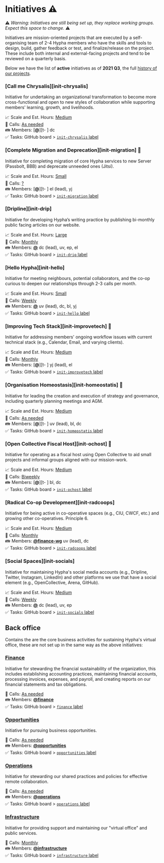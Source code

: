 # Initiatives ⚠️

⚠️ _Warning: Initiatives are still being set up, they replace working groups. Expect this space to change._ ⚠️

Initiatives are mission-oriented projects that are executed by a self-organising team of 2-4 Hypha members who have the skills and tools to design, build, gather feedback or test, and finalize/release on the project. These include both internal and external-facing projects and tend to be reviewed on a quarterly basis. 

Below we have the list of **active** initiatives as of **2021 Q3**, the full [history of our projects][projects].

### [Call me Chrysalis][init-chrysalis]

Initiative for undertaking an organizational transformation to become more cross-functional and open to new styles of collaboration while supporting  members' learning, growth, and livelihoods.

📈 Scale and Est. Hours: [Medium][hours]  
📅 Calls: [As needed][calendar]  
👪 Members: [**@**][t- ]  dc   
✅ Tasks: GitHub board > [`init-chrysalis` label][l-chrysalis]  

### [Complete Migration and Deprecation][init-migration] 📝

Initiative for completing migration of core Hypha services to new Server (Passbolt, BBB) and deprecate unneeded ones (Jitsi).

📈 Scale and Est. Hours: [Small][hours]  
📅 Calls: [?][calendar]  
👪 Members: [**@**][t- ]  el (lead), yj   
✅ Tasks: GitHub board > [`init-migration` label][l-migration]  

### [Dripline][init-drip]

Initiative for developing Hypha’s writing practice by publishing bi-monthly public facing articles on our website.

📈 Scale and Est. Hours: [Large][hours]  
📅 Calls: [Monthly][calendar]   
👪 Members: [**@**][t-fin] dc (lead), uv, ep, el   
✅ Tasks: GitHub board > [`init-drip` label][l-drip]  

### [Hello Hypha][init-hello]

Initiative for meeting neighbours, potential collaborators, and the co-op curious to deepen our relationships through 2-3 calls per month.

📈 Scale and Est. Hours: [Small][hours]  
📅 Calls: [Weekly][calendar]   
👪 Members: [**@**][t-fin]  uv (lead), dc, bl, yj  
✅ Tasks: GitHub board > [`init-hello` label][l-hello] 

### [Improving Tech Stack][init-improvetech] 📝

Initiative for addressing members' ongoing workflow issues with current technical stack (e.g., Calendar, Email, and varying clients).

📈 Scale and Est. Hours: [Medium][hours]  
📅 Calls: [Monthly][calendar]  
👪 Members: [**@**][t- ] yj (lead), el   
✅ Tasks: GitHub board > [`init-improvetech` label][l-improvetech]  

### [Organisation Homeostasis][init-homeostatis] 📝

Initiative for leading the creation and execution of strategy and governance, including quarterly planning meetings and AGM.

📈 Scale and Est. Hours: [Medium][hours]  
📅 Calls: [As needed][calendar]  
👪 Members: [**@**][t- ] uv (lead), bl, dc  
✅ Tasks: GitHub board > [`init-homeostatis` label][l-homeostatis]  

### [Open Collective Fiscal Host][init-ochost] 📝

Initiative for operating as a fiscal host using Open Collective to aid small projects and informal groups aligned with our mission-work. 

📈 Scale and Est. Hours: [Medium][hours]  
📅 Calls: [Biweekly][calendar]  
👪 Members: [**@**][t- ] bl, dc   
✅ Tasks: GitHub board > [`init-ochost` label][l-ochost]  

### [Radical Co-op Development][init-radcoops]

Initiative for being active in co-operative spaces (e.g., CIU, CWCF, etc.) and growing other co-operatives. Principle 6. 

📈 Scale and Est. Hours: [Medium][hours]  
📅 Calls: [Monthly][calendar]   
👪 Members: [**@finance-wg**][t-fin]  uv (lead), dc  
✅ Tasks: GitHub board > [`init-radcoops` label][l-radcoops] 

### [Social Spaces][init-socials]

Initiative for maintaining Hypha's social media accounts (e.g., Dripline, Twitter, Instagram, LinkedIn) and other platforms we use that have a social element (e.g., OpenCollective, Arena, GitHub).

📈 Scale and Est. Hours: [Medium][hours]  
📅 Calls: [Weekly][calendar]   
👪 Members: [**@**][t-fin]  dc (lead), uv, ep   
✅ Tasks: GitHub board > [`init-socials` label][l-socials] 


## Back office 

Contains the are the core business activities for sustaining Hypha's virtual office, these are not set up in the same way as the above initiatives:

### [Finance][fin-wg]

Initiative for stewarding the financial sustainability of the organization, this includes establishing accounting practices, maintaining financial accounts, processing invoices, expenses, and payroll, and creating reports on our financial statements and tax obligations.

📅 Calls: [As needed][calendar]   
👪 Members: [**@finance**][t-fin]  
✅ Tasks: GitHub board > [`finance` label][l-fin]  

### [Opportunities][biz-wg]

Initiative for pursuing business opportunities.

📅 Calls: [As needed][calendar]  
👪 Members: [**@opportunities**][t-biz]  
✅ Tasks: GitHub board > [`opportunities` label][l-opp]  

### [Operations][ops-wg]

Initiative for stewarding our shared practices and policies for effective remote collaboration.

📅 Calls: [As needed][calendar]  
👪 Members: [**@operations**][t-ops]  
✅ Tasks: GitHub board > [`operations` label][l-ops]  

### [Infrastructure][inf-wg]

Initiative for providing support and maintaining our "virtual office" and public services.

📅 Calls: [Monthly][calendar]   
👪 Members: [**@infrastructure**][t-inf]  
✅ Tasks: GitHub board > [`infrastructure` label][l-inf]  



<!-- Links: Important -->
[calendar]: https://link.hypha.coop/calendar
[projects]: https://link.hypha.coop/projects
[hours]: https://link.hypha.coop/hours


<!-- Links: Working Groups -->
[biz-wg]: https://link.hypha.coop/biz-wg
[fin-wg]: https://link.hypha.coop/fin-wg
[gov-wg]: https://link.hypha.coop/gov-wg
[ops-wg]: https://link.hypha.coop/ops-wg
[inf-wg]: https://link.hypha.coop/inf-wg

<!-- Links: Labels -->
[l-fin]: https://github.com/orgs/hyphacoop/projects/2?card_filter_query=label:"finance"
[l-opp]: https://github.com/orgs/hyphacoop/projects/2?card_filter_query=label:"opportunities"
[l-inf]: https://github.com/orgs/hyphacoop/projects/2?card_filter_query=label:"infrastructure"
[l-ops]: https://github.com/orgs/hyphacoop/projects/2?card_filter_query=label:"operations"
[l-chrysalis]: https://github.com/orgs/hyphacoop/projects/2?card_filter_query=label:"init-chrysalis"
[l-migration]: https://github.com/orgs/hyphacoop/projects/2?card_filter_query=label:"init-migration"
[l-drip ]: https://github.com/orgs/hyphacoop/projects/2?card_filter_query=label:"init-drip"
[l-hello]: https://github.com/orgs/hyphacoop/projects/2?card_filter_query=label:"init-hello"
[l-improvetech]: https://github.com/orgs/hyphacoop/projects/2?card_filter_query=label:"init-improvetech"
[l-homeostatis]: https://github.com/orgs/hyphacoop/projects/2?card_filter_query=label:"init-homeostatis"
[l-ochost]: https://github.com/orgs/hyphacoop/projects/2?card_filter_query=label:"init-ochost"
[l-radcoops]: https://github.com/orgs/hyphacoop/projects/2?card_filter_query=label:"init-radcoops"
[l-socials]: https://github.com/orgs/hyphacoop/projects/2?card_filter_query=label:"init-socials"

[t-biz]: https://github.com/orgs/hyphacoop/teams/business-planning-wg/members
[t-fin]: https://github.com/orgs/hyphacoop/teams/finance-wg/members
[t-gov]: https://github.com/orgs/hyphacoop/teams/governance-wg/members 
[t-ops]: https://github.com/orgs/hyphacoop/teams/operations-wg/members
[t-inf]: https://github.com/orgs/hyphacoop/teams/infrastructure-wg/members
